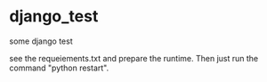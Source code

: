 # django_test
some django test

see the requeiements.txt and prepare the runtime. 
Then just run the command "python restart".

